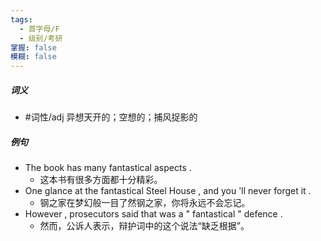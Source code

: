 ```yaml
---
tags:
  - 首字母/F
  - 级别/考研
掌握: false
模糊: false
---
```

##### 词义
- #词性/adj  异想天开的；空想的；捕风捉影的
##### 例句
- The book has many fantastical aspects .
	- 这本书有很多方面都十分精彩。
- One glance at the fantastical Steel House , and you 'll never forget it .
	- 钢之家在梦幻般一目了然钢之家，你将永远不会忘记。
- However , prosecutors said that was a " fantastical " defence .
	- 然而，公诉人表示，辩护词中的这个说法“缺乏根据”。
